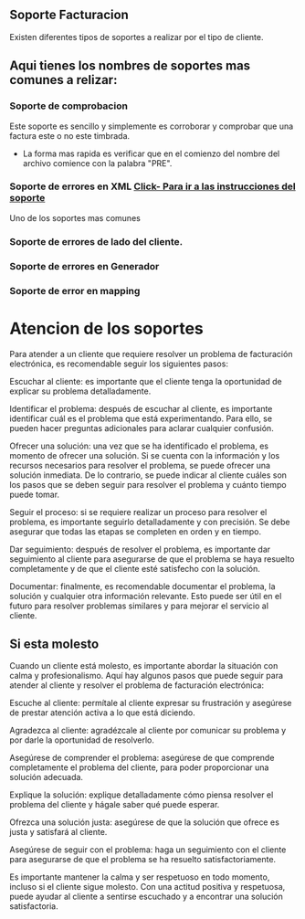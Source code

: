 ## Soporte Facturacion
Existen diferentes tipos de soportes a realizar por el tipo de cliente.

## Aqui tienes los nombres de soportes mas comunes a relizar:

### Soporte de comprobacion
Este soporte es sencillo y simplemente es corroborar y comprobar que una factura este o no este timbrada.
* La forma mas rapida es verificar que en el comienzo del nombre del archivo comience con la palabra "PRE".
### Soporte de errores en XML [Click- Para ir a las instrucciones del soporte](https://github.com/DevBenjaAC/GuiaDeSupervivencia1.0/blob/main/Soportes%20Facturacion/XMLConProblemas.md)
Uno de los soportes mas comunes    
### Soporte de errores de lado del cliente.
### Soporte de errores en Generador
### Soporte de error en mapping

# Atencion de los soportes
Para atender a un cliente que requiere resolver un problema de facturación electrónica, es recomendable seguir los siguientes pasos:

Escuchar al cliente: es importante que el cliente tenga la oportunidad de explicar su problema detalladamente.

Identificar el problema: después de escuchar al cliente, es importante identificar cuál es el problema que está experimentando. Para ello, se pueden hacer preguntas adicionales para aclarar cualquier confusión.

Ofrecer una solución: una vez que se ha identificado el problema, es momento de ofrecer una solución. Si se cuenta con la información y los recursos necesarios para resolver el problema, se puede ofrecer una solución inmediata. De lo contrario, se puede indicar al cliente cuáles son los pasos que se deben seguir para resolver el problema y cuánto tiempo puede tomar.

Seguir el proceso: si se requiere realizar un proceso para resolver el problema, es importante seguirlo detalladamente y con precisión. Se debe asegurar que todas las etapas se completen en orden y en tiempo.

Dar seguimiento: después de resolver el problema, es importante dar seguimiento al cliente para asegurarse de que el problema se haya resuelto completamente y de que el cliente esté satisfecho con la solución.

Documentar: finalmente, es recomendable documentar el problema, la solución y cualquier otra información relevante. Esto puede ser útil en el futuro para resolver problemas similares y para mejorar el servicio al cliente.

## Si esta molesto
Cuando un cliente está molesto, es importante abordar la situación con calma y profesionalismo. Aquí hay algunos pasos que puede seguir para atender al cliente y resolver el problema de facturación electrónica:

Escuche al cliente: permítale al cliente expresar su frustración y asegúrese de prestar atención activa a lo que está diciendo.

Agradezca al cliente: agradézcale al cliente por comunicar su problema y por darle la oportunidad de resolverlo.

Asegúrese de comprender el problema: asegúrese de que comprende completamente el problema del cliente, para poder proporcionar una solución adecuada.

Explique la solución: explique detalladamente cómo piensa resolver el problema del cliente y hágale saber qué puede esperar.

Ofrezca una solución justa: asegúrese de que la solución que ofrece es justa y satisfará al cliente. 

Asegúrese de seguir con el problema: haga un seguimiento con el cliente para asegurarse de que el problema se ha resuelto satisfactoriamente.

Es importante mantener la calma y ser respetuoso en todo momento, incluso si el cliente sigue molesto. Con una actitud positiva y respetuosa, puede ayudar al cliente a sentirse escuchado y a encontrar una solución satisfactoria.
